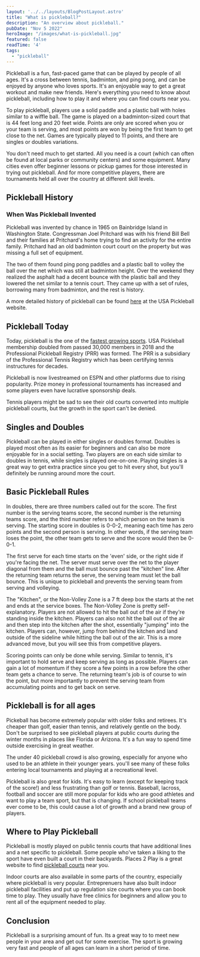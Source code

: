 ```yaml
---
layout: '../../layouts/BlogPostLayout.astro'
title: "What is pickleball?"
description: "An overview about pickleball."
pubDate: "Nov 5 2022"
heroImage: "/images/what-is-pickleball.jpg"
featured: false
readTime: '4' 
tags: 
  - "pickleball"
---
```


Pickleball is a fun, fast-paced game that can be played by people of all ages. It's a cross between tennis, badminton, and ping pong, and can be enjoyed by anyone who loves sports. It's an enjoyable way to get a great workout and make new friends. Here's everything you need to know about pickleball, including how to play it and where you can find courts near you.

To play pickleball, players use a solid paddle and a plastic ball with holes similar to a wiffle ball. The game is played on a badminton-sized court that is 44 feet long and 20 feet wide. Points are only are scored when you or your team is serving, and most points are won by being the first team to get close to the net. Games are typically played to 11 points, and there are singles or doubles variations.

You don't need much to get started. All you need is a court (which can often be found at local parks or community centers) and some equipment. Many cities even offer beginner lessons or pickup games for those interested in trying out pickleball. And for more competitive players, there are tournaments held all over the country at different skill levels.

## Pickleball History

### When Was Pickleball Invented

Pickleball was invented by chance in 1965 on Bainbridge Island in Washington State. Congressman Joel Pritchard was with his friend Bill Bell and their families at Pritchard's home trying to find an activity for the entire family. Pritchard had an old badminton court court on the property but was missing a full set of equipment.

The two of them found ping pong paddles and a plastic ball to volley the ball over the net which was still at badminton height. Over the weekend they realized the asphalt had a decent bounce with the plastic ball and they lowered the net similar to a tennis court. They came up with a set of rules, borrowing many from badminton, and the rest is history.

A more detailed history of pickleball can be found <a href="https://usapickleball.org/what-is-pickleball/history-of-the-game/">here</a> at the USA Pickleball website.

## Pickleball Today

Today, pickleball is the one of the <a href="/blog/why-is-pickleball-exploding-in-popularity">fastest growing sports</a>. USA Pickleball  membership doubled from passed 30,000 members in 2018 and the Professional Pickleball Registry (PRR) was formed. The PRR is a subsidiary of the Professional Tennis Registry which has been certifying tennis instructures for decades.

Pickleball is now livestreamed on ESPN and other platforms due to rising popularity. Prize money in professional tournaments has increased and some players even have lucrative sponsorship deals. 

Tennis players might be sad to see their old courts converted into multiple pickleball courts, but the growth in the sport can't be denied.

## Singles and Doubles

Pickleball can be played in either singles or doubles format. Doubles is played most often as its easier for beginners and can also be more enjoyable for in a social setting. Two players are on each side similar to doubles in tennis, while singles is played one-on-one. Playing singles is a great way to get extra practice since you get to hit every shot, but you'll definitely be running around more the court.


## Basic Pickleball Rules

In doubles, there are three numbers called out for the score. The first number is the serving teams score, the second number is the returning teams score, and the third number refers to which person on the team is serving. The starting score in doubles is 0-0-2, meaning each time has zero points and the second person is serving. In other words, if the serving team loses the point, the other team gets to serve and the score would then be 0-0-1.

The first serve for each time starts on the 'even' side, or the right side if you're facing the net. The server must serve over the net to the player diagonal from them and the ball must bounce past the "kitchen" line. After the returning team returns the serve, the serving team must let the ball bounce. This is unique to pickleball and prevents the serving team from serving and volleying.

The "Kitchen", or the Non-Volley Zone is a 7 ft deep box the starts at the net and ends at the service boxes. The Non-Volley Zone is pretty self-explanatory. Players are not allowed to hit the ball out of the air if they're standing inside the kitchen. Players can also not hit the ball out of the air and then step into the kitchen after the shot, essentially "jumping" into the kitchen. Players can, however, jump from behind the kitchen and land outside of the sideline while hitting the ball out of the air. This is a more advanced move, but you will see this from competitive players.

Scoring points can only be done while serving. Similar to tennis, it's important to hold serve and keep serving as long as possible. Players can gain a lot of momentum if they score a few points in a row before the other team gets a chance to serve. The returning team's job is of course to win the point, but more importantly to prevent the serving team from accumulating points and to get back on serve. 

## Pickleball is for all ages

Pickeball has become extremely popular with older folks and retirees. It's cheaper than golf, easier than tennis, and relatively gentle on the body. Don't be surprised to see pickleball players at public courts during the winter months in places like Florida or Arizona. It's a fun way to spend time outside exercising in great weather.

The under 40 pickleball crowd is also growing, especially for anyone who used to be an athlete in their younger years. you'll see many of these folks entering local tournaments and playing at a recreational level.

Pickleball is also great for kids. It's easy to learn (except for keeping track of the score!) and less frustrating than golf or tennis. Baseball, lacross, football and soccer are still more popular for kids who are good athletes and want to play a team sport, but that is changing. If school pickleball teams ever come to be, this could cause a lot of growth and a brand new group of players.

## Where to Play Pickleball

Pickleball is mostly played on public tennis courts that have additional lines and a net specific to pickleball. Some people who've taken a liking to the sport have even built a court in their backyards. Places 2 Play is a great website to find <a href="https://www.places2play.org/"> pickleball courts</a> near you. 

Indoor courts are also available in some parts of the country, especially where pickleball is very popular. Entreprenuers have also built indoor pickleball facilities and put up regulation size courts where you can book time to play. They usually have free clinics for beginners and allow you to rent all of the equipment needed to play.

## Conclusion

Pickleball is a surprising amount of fun. Its a great way to to meet new people in your area and get out for some exercise. The sport is growing very fast and people of all ages can learn in a short period of time.

